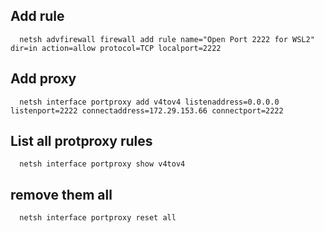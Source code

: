 ## Add rule
```
  netsh advfirewall firewall add rule name="Open Port 2222 for WSL2" dir=in action=allow protocol=TCP localport=2222
``` 





## Add proxy
```
  netsh interface portproxy add v4tov4 listenaddress=0.0.0.0 listenport=2222 connectaddress=172.29.153.66 connectport=2222
```

## List all protproxy rules
```
  netsh interface portproxy show v4tov4
```

## remove them all 
```
  netsh interface portproxy reset all
```